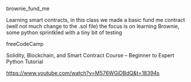 brownie_fund_me

Learning smart contracts, in this class we made a basic fund me contract (well not much change to the
.sol file) the focus is on learning Brownie, some python sprintkled with a tiny bit of testing

freeCodeCamp

Solidity, Blockchain, and Smart Contract Course – Beginner to Expert Python Tutorial

https://www.youtube.com/watch?v=M576WGiDBdQ&t=18394s
